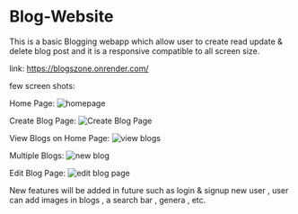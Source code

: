 # Blog-Website
This is a basic Blogging webapp which allow user to create read update & delete blog post and it is a responsive compatible to all screen size.

link: https://blogszone.onrender.com/

few screen shots:

Home Page:
![homepage](https://github.com/user-attachments/assets/5b44fb87-8196-4fcb-82d8-3b6cc945c5e8)

Create Blog Page:
![Create Blog Page](https://github.com/user-attachments/assets/736c095b-b2d5-4e83-b5e4-3a0e66189ee1)

View Blogs on Home Page:
![view blogs](https://github.com/user-attachments/assets/beb89b4d-f568-4cb3-a5cf-da1cddfa81b8)

Multiple Blogs:
![new blog](https://github.com/user-attachments/assets/b2ba90e9-89c8-4fad-be17-d31a216af622)

Edit Blog Page:
![edit blog page](https://github.com/user-attachments/assets/ad730d85-e6d6-440a-a8f3-e08277aef9e3)

New features will be added in future such as login & signup new user , user can add images in blogs , a search bar , genera , etc.
